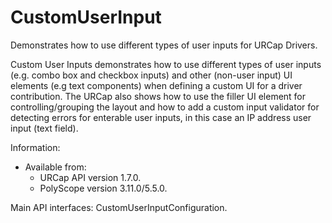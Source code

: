 # CustomUserInput
Demonstrates how to use different types of user inputs for URCap Drivers.

Custom User Inputs demonstrates how to use different types of user inputs (e.g. combo box and checkbox inputs) and other (non-user input) UI elements (e.g text components) when defining a custom UI for a driver contribution.
The URCap also shows how to use the filler UI element for controlling/grouping the layout and how to add a custom input validator for detecting errors for enterable user inputs, in this case an IP address user input (text field).

Information:
* Available from:
  * URCap API version 1.7.0.
  * PolyScope version 3.11.0/5.5.0.

Main API interfaces: CustomUserInputConfiguration.
